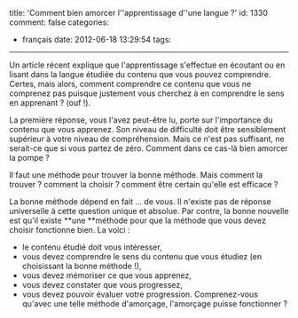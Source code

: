 title: 'Comment bien amorcer l''apprentissage d''une langue ?'
id: 1330
comment: false
categories:
  - français
date: 2012-06-18 13:29:54
tags:
---

Un article récent explique que l'apprentissage s'effectue en écoutant ou en lisant dans la langue étudiée du contenu que vous pouvez comprendre. Certes, mais alors, comment comprendre ce contenu que vous ne comprenez pas puisque justement vous cherchez à en comprendre le sens en apprenant ? (ouf !).

La première réponse, vous l'avez peut-être lu, porte sur l'importance du contenu que vous apprenez. Son niveau de difficulté doit être sensiblement supérieur à votre niveau de compréhension. Mais ce n'est pas suffisant, ne serait-ce que si vous partez de zéro. Comment dans ce cas-là bien amorcer la pompe ?

Il faut une méthode pour trouver la bonne méthode. Mais comment la trouver ? comment la choisir ? comment être certain qu'elle est efficace ?

La bonne méthode dépend en fait ... de vous. Il n'existe pas de réponse universelle à cette question unique et absolue. Par contre, la bonne nouvelle est qu'il existe **une **méthode pour que la méthode que vous devez choisir fonctionne bien. La voici :

*   le contenu étudié doit vous intéresser,
*   vous devez comprendre le sens du contenu que vous étudiez (en choisissant la bonne méthode !),
*   vous devez mémoriser ce que vous apprenez,
*   vous devez constater que vous progressez,
*   vous devez pouvoir évaluer votre progression.
Comprenez-vous qu'avec une telle méthode d'amorçage, l'amorçage puisse fonctionner ?

<!--cforms name="Vérification"-->